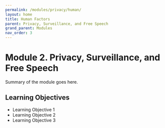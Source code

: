 ```yaml
---
permalink: /modules/privacy/human/
layout: home
title: Human Factors
parent: Privacy, Surveillance, and Free Speech
grand_parent: Modules
nav_order: 3
---
```


# Module 2. Privacy, Surveillance, and Free Speech
Summary of the module goes here.

## Learning Objectives
* Learning Objective 1
* Learning Objective 2
* Learning Objective 3